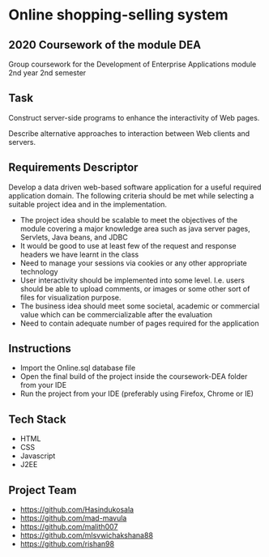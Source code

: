# Online shopping-selling system

## 2020 Coursework of the module DEA

Group coursework for the Development of Enterprise Applications module 2nd year 2nd semester


## Task

 Construct server-side programs to enhance the interactivity of Web pages.

 Describe alternative approaches to interaction between Web clients and servers.


## Requirements Descriptor

 Develop a data driven web-based software application for a useful required application domain. The following criteria should be met while selecting a suitable project idea and in the implementation.
 
  *	The project idea should be scalable to meet the objectives of the module covering a major knowledge area such as java server pages, Servlets, Java beans, and JDBC
  *	It would be good to use at least few of the request and response headers we have learnt in the class
  *	Need to manage your sessions via cookies or any other appropriate technology
  *	User interactivity should be implemented into some level. I.e. users should be able to upload comments, or images or some other sort of files for visualization purpose.
  *	The business idea should meet some societal, academic or commercial value which can be commercializable after the evaluation  
  *	Need to contain adequate number of pages required for the application

## Instructions

 *  Import the Online.sql database file 
 *  Open the final build of the project inside the coursework-DEA folder from your IDE
 *  Run the project from your IDE (preferably using Firefox, Chrome or IE)

## Tech Stack
  * HTML
  * CSS
  * Javascript
  * J2EE

## Project Team
  * https://github.com/Hasindukosala
  * https://github.com/mad-mavula
  * https://github.com/malith007
  * https://github.com/mlsvwichakshana88
  * https://github.com/rishan98
